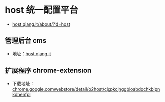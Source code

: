 # host 统一配置平台
- [host.qiang.it/about/?id=host](//host.qiang.it/about/?id=host)

## 管理后台 cms
- 地址：[host.qiang.it](//host.qiang.it)

## 扩展程序 chrome-extension
- 下载地址：[chrome.google.com/webstore/detail/o2host/cjgpkcjnggbioabdochkbipnkdhenfpl](//chrome.google.com/webstore/detail/o2host/cjgpkcjnggbioabdochkbipnkdhenfpl)
